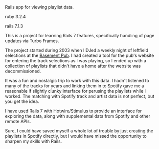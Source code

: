 Rails app for viewing playlist data.

ruby 3.2.4

rails 7.1.3

This is a project for learning Rails 7 features, specifically handling of page updates via Turbo Frames.

The project started during 2003 when I DJed a weekly night of leftfield selections at the <a href="https://www.instagram.com/basementpub" target="_blank">Basement Pub</a>. I had created a tool for the pub's website for entering the track selections as I was playing, so I ended up with a collection of playlists that didn't have a home after the website was decommissioned.

It was a fun and nostalgic trip to work with this data. I hadn't listened to many of the tracks for years and linking them in to Spotify gave me a reasonable if slightly clunky interface for perusing the playlists while I worked. The matching with Spotify track and artist data is not perfect, but you get the idea.

I have used Rails 7 with Hotwire/Stimulus to provide an interface for exploring the data, along with supplemental data from Spotify and other remote APIs.

Sure, I could have saved myself a whole lot of trouble by just creating the playlists in Spotify directly, but I would have missed the opportunity to sharpen my skills with Rails.

